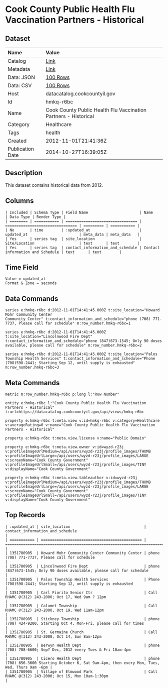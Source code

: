 # Cook County Public Health Flu Vaccination Partners - Historical

## Dataset

| Name | Value |
| :--- | :---- |
| Catalog | [Link](https://catalog.data.gov/dataset/cook-county-public-health-flu-vaccination-partners-historical) |
| Metadata | [Link](https://datacatalog.cookcountyil.gov/api/views/hmkq-r6bc) |
| Data: JSON | [100 Rows](https://datacatalog.cookcountyil.gov/api/views/hmkq-r6bc/rows.json?max_rows=100) |
| Data: CSV | [100 Rows](https://datacatalog.cookcountyil.gov/api/views/hmkq-r6bc/rows.csv?max_rows=100) |
| Host | datacatalog.cookcountyil.gov |
| Id | hmkq-r6bc |
| Name | Cook County Public Health Flu Vaccination Partners - Historical |
| Category | Healthcare |
| Tags | health |
| Created | 2012-11-01T21:41:36Z |
| Publication Date | 2014-10-27T16:39:05Z |

## Description

This dataset contains historical data from 2012.

## Columns

```ls
| Included | Schema Type | Field Name                       | Name                             | Data Type | Render Type |
| ======== | =========== | ================================ | ================================ | ========= | =========== |
| No       | time        | :updated_at                      | updated_at                       | meta_data | meta_data   |
| Yes      | series tag  | site_location                    | Site/Location                    | text      | text        |
| Yes      | series tag  | contact_information_and_schedule | Contact information and Schedule | text      | text        |
```

## Time Field

```ls
Value = updated_at
Format & Zone = seconds
```

## Data Commands

```ls
series e:hmkq-r6bc d:2012-11-01T14:41:45.000Z t:site_location="Howard Mohr Community Center
Community Center" t:contact_information_and_schedule="phone (708) 771-7737, Please call for schedule" m:row_number.hmkq-r6bc=1

series e:hmkq-r6bc d:2012-11-01T14:41:45.000Z t:site_location="Lincolnwood Fire Dept" t:contact_information_and_schedule="phone (847)673-1545; Only 90 doses available, please call for schedule" m:row_number.hmkq-r6bc=2

series e:hmkq-r6bc d:2012-11-01T14:41:45.000Z t:site_location="Palos Township Health Services" t:contact_information_and_schedule="Phone (708)598-2441; Starting Sep 12, until supply is exhausted" m:row_number.hmkq-r6bc=3
```

## Meta Commands

```ls
metric m:row_number.hmkq-r6bc p:long l:"Row Number"

entity e:hmkq-r6bc l:"Cook County Public Health Flu Vaccination Partners - Historical" t:url=https://datacatalog.cookcountyil.gov/api/views/hmkq-r6bc

property e:hmkq-r6bc t:meta.view v:id=hmkq-r6bc v:category=Healthcare v:averageRating=0 v:name="Cook County Public Health Flu Vaccination Partners - Historical"

property e:hmkq-r6bc t:meta.view.license v:name="Public Domain"

property e:hmkq-r6bc t:meta.view.owner v:id=wyzd-r23j v:profileImageUrlMedium=/api/users/wyzd-r23j/profile_images/THUMB v:profileImageUrlLarge=/api/users/wyzd-r23j/profile_images/LARGE v:screenName="Cook County Government" v:profileImageUrlSmall=/api/users/wyzd-r23j/profile_images/TINY v:displayName="Cook County Government"

property e:hmkq-r6bc t:meta.view.tableauthor v:id=wyzd-r23j v:profileImageUrlMedium=/api/users/wyzd-r23j/profile_images/THUMB v:profileImageUrlLarge=/api/users/wyzd-r23j/profile_images/LARGE v:screenName="Cook County Government" v:profileImageUrlSmall=/api/users/wyzd-r23j/profile_images/TINY v:displayName="Cook County Government"
```

## Top Records

```ls
| :updated_at | site_location                                 | contact_information_and_schedule                                                                | 
| =========== | ============================================= | =============================================================================================== | 
| 1351780905  | Howard Mohr Community Center Community Center | phone (708) 771-7737, Please call for schedule                                                  | 
| 1351780905  | Lincolnwood Fire Dept                         | phone (847)673-1545; Only 90 doses available, please call for schedule                          | 
| 1351780905  | Palos Township Health Services                | Phone (708)598-2441; Starting Sep 12, until supply is exhausted                                 | 
| 1351780905  | Carl Fiorito Senior Ctr                       | Call RHAMC @(312) 243-2000; Oct 17, Wed 9am ? 12pm                                              | 
| 1351780905  | Calumet Township                              | Call RHAMC @(312) 243-2000, Oct 19, Wed 11am-12pm                                               | 
| 1351780905  | Stickney Township                             | phone (708) 424-9200, Starting Oct 4, Mon-Fri, please call for times                            | 
| 1351780905  | St. Germaine Church                           | Call RHAMC @(312) 243-2000, Oct 14, Sun 8am-12pm                                                | 
| 1351780905  | Berwyn Health Dept                            | phone (708) 788-6600; Sep? Dec, 2012 every Tues & Fri 10am-4pm                                  | 
| 1351780905  | Cicero Health Dept                            | phone (708) 656-3600 Starting October 6, Sat 9am-4pm, then every Mon, Tues, Wed, Thurs 9am -6pm | 
| 1351780905  | Village of Elmwood Park                       | Call RHAMC @(312) 243-2000; Oct 15, Mon 10am-1:30pm                                             | 
```